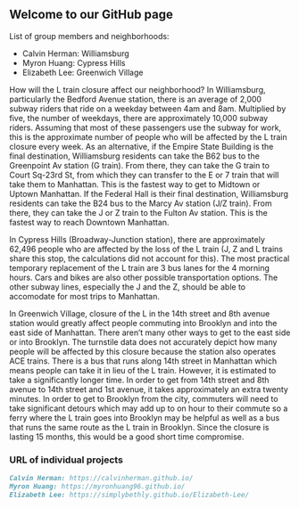 ## Welcome to our GitHub page

List of group members and neighborhoods:
- Calvin Herman: Williamsburg
- Myron Huang: Cypress Hills
- Elizabeth Lee: Greenwich Village

How will the L train closure affect our neighborhood?
In Williamsburg, particularly the Bedford Avenue station, there is an average of 2,000 subway riders that ride on a weekday between 4am and 8am. Multiplied by five, the number of weekdays, there are approximately 10,000 subway riders. Assuming that most of these passengers use the subway for work, this is the approximate number of people who will be affected by the L train closure every week. As an alternative, if the Empire State Building is the final destination, Williamsburg residents can take the B62 bus to the Greenpoint Av station (G train). From there, they can take the G train to Court Sq-23rd St, from which they can transfer to the E or 7 train that will take them to Manhattan. This is the fastest way to get to Midtown or Uptown Manhattan. If the Federal Hall is their final destination, Williamsburg residents can take the B24 bus to the Marcy Av station (J/Z train). From there, they can take the J or Z train to the Fulton Av station. This is the fastest way to reach Downtown Manhattan. 
 
In Cypress Hills (Broadway-Junction station), there are approximately 62,496 people who are affected by the loss of the L train (J, Z and L trains share this stop, the calculations did not account for this). The most practical temporary replacement of the L train are 3 bus lanes for the 4 morning hours. Cars and bikes are also other possible transportation options. The other subway lines, especially the J and the Z, should be able to accomodate for most trips to Manhattan.
 
In Greenwich Village, closure of the L in the 14th street and 8th avenue station would greatly affect people commuting into Brooklyn and into the east side of Manhattan. There aren’t many other ways to get to the east side or into Brooklyn. The turnstile data does not accurately depict how many people will be affected by this closure because the station also operates ACE trains. There is a bus that runs along 14th street in Manhattan which means people can take it in lieu of the L train. However, it is estimated to take a significantly longer time. In order to get from 14th street and 8th avenue to 14th street and 1st avenue, it takes approximately an extra twenty minutes. In order to get to Brooklyn from the city, commuters will need to take significant detours which may add up to on hour to their commute so a ferry where the L train goes into Brooklyn may be helpful as well as a bus that runs the same route as the L train in Brooklyn. Since the closure is lasting 15 months, this would be a good short time compromise. 


### URL of individual projects

```markdown
Calvin Herman: https://calvinherman.github.io/
Myron Huang: https://myronhuang96.github.io/
Elizabeth Lee: https://simplybethly.github.io/Elizabeth-Lee/
